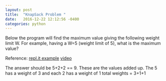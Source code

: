 ```yaml
---
layout: post
title:  "KnapSack Problem "
date:   2016-12-22 12:12:56 -0400 
categories: python 
---
```




Below the program will find the maximum value giving the following
weight limit W. For example, having a W=5 (weight limit of 5), what
is the maximum value?

Reference: [repl.it example](https://repl.it/EwNd/0)
[video](https://www.youtube.com/watch?v=EH6h7WA7sDw)


The answer should be 5+2+2 == 9.  These are the values added up. The
5 has a weight of 3 and each 2 has a weight of 1  total weights = 3+1+1

<script src="//repl.it/embed/EwNc/0.js"></script>





